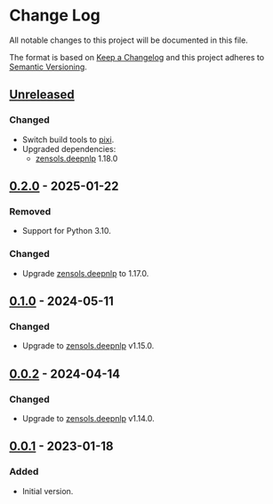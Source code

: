 # Change Log
All notable changes to this project will be documented in this file.

The format is based on [Keep a Changelog](http://keepachangelog.com/)
and this project adheres to [Semantic Versioning](http://semver.org/).


## [Unreleased]


### Changed
- Switch build tools to [pixi].
- Upgraded dependencies:
  - [zensols.deepnlp] 1.18.0


## [0.2.0] - 2025-01-22
### Removed
- Support for Python 3.10.

### Changed
- Upgrade [zensols.deepnlp] to 1.17.0.


## [0.1.0] - 2024-05-11
### Changed
- Upgrade to [zensols.deepnlp] v1.15.0.


## [0.0.2] - 2024-04-14
### Changed
- Upgrade to [zensols.deepnlp] v1.14.0.


## [0.0.1] - 2023-01-18
### Added
- Initial version.


<!-- links -->
[Unreleased]: https://github.com/plandes/propbankdb/compare/v0.2.0...HEAD
[0.2.0]: https://github.com/plandes/propbankdb/compare/v0.1.0...v0.2.0
[0.1.0]: https://github.com/plandes/propbankdb/compare/v0.0.2...v0.1.0
[0.0.2]: https://github.com/plandes/propbankdb/compare/v0.0.1...v0.0.2
[0.0.1]: https://github.com/plandes/propbankdb/compare/v0.0.0...v0.0.1

[zensols.deepnlp]: https://github.com/plandes/deepnlp
[pixi]: https://pixi.sh
